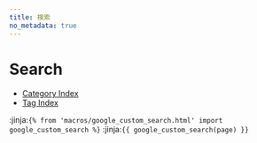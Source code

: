 ```yaml
---
title: 検索
no_metadata: true
---
```

# Search

- [Category Index](../category/)
- [Tag Index](../tags/)

:jinja:`{% from 'macros/google_custom_search.html' import google_custom_search %}`
:jinja:`{{ google_custom_search(page) }}`
